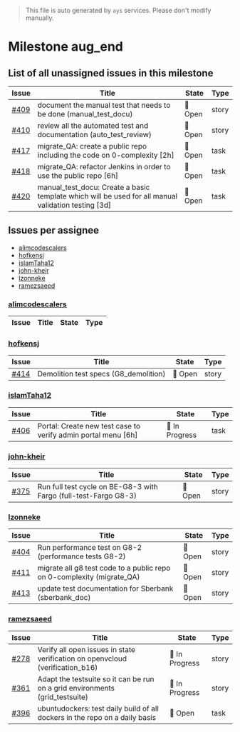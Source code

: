 > This file is auto generated by `ays` services. Please don't modify manually.

# Milestone aug_end

## List of all unassigned issues in this milestone

|Issue|Title|State|Type|
|-----|-----|-----|---|
|[#409](https://github.com/gig-projects/org_quality/issues/409)|document the manual test that needs to be done (manual_test_docu)|:red_circle: Open|story|
|[#410](https://github.com/gig-projects/org_quality/issues/410)|review all the automated test and documentation (auto_test_review)|:red_circle: Open|story|
|[#417](https://github.com/gig-projects/org_quality/issues/417)|migrate_QA: create a public repo including the code on 0-complexity [2h]|:red_circle: Open|task|
|[#418](https://github.com/gig-projects/org_quality/issues/418)|migrate_QA: refactor Jenkins in order to use the public repo [6h]|:red_circle: Open|task|
|[#420](https://github.com/gig-projects/org_quality/issues/420)|manual_test_docu: Create a basic template which will be used for all manual validation testing [3d]|:red_circle: Open|task|


## Issues per assignee
- [alimcodescalers](#alimcodescalers)
- [hofkensj](#hofkensj)
- [islamTaha12](#islamtaha12)
- [john-kheir](#john-kheir)
- [lzonneke](#lzonneke)
- [ramezsaeed](#ramezsaeed)



### [alimcodescalers](https://github.com/alimcodescalers)

|Issue|Title|State|Type|
|-----|-----|-----|----|


### [hofkensj](https://github.com/hofkensj)

|Issue|Title|State|Type|
|-----|-----|-----|----|
|[#414](https://github.com/gig-projects/org_quality/issues/414)|Demolition test specs (G8_demolition)|:red_circle: Open|story|


### [islamTaha12](https://github.com/islamTaha12)

|Issue|Title|State|Type|
|-----|-----|-----|----|
|[#406](https://github.com/gig-projects/org_quality/issues/406)|Portal: Create new test case to verify admin portal menu [6h]|:large_blue_circle: In Progress|task|


### [john-kheir](https://github.com/john-kheir)

|Issue|Title|State|Type|
|-----|-----|-----|----|
|[#375](https://github.com/gig-projects/org_quality/issues/375)|Run full test cycle on BE-G8-3 with Fargo (full-test-Fargo G8-3)|:red_circle: Open|story|


### [lzonneke](https://github.com/lzonneke)

|Issue|Title|State|Type|
|-----|-----|-----|----|
|[#404](https://github.com/gig-projects/org_quality/issues/404)|Run performance test on G8-2 (performance tests G8-2)|:red_circle: Open|story|
|[#411](https://github.com/gig-projects/org_quality/issues/411)|migrate all g8 test code to a public repo on 0-complexity (migrate_QA)|:red_circle: Open|story|
|[#413](https://github.com/gig-projects/org_quality/issues/413)|update test documentation for Sberbank (sberbank_doc)|:red_circle: Open|story|


### [ramezsaeed](https://github.com/ramezsaeed)

|Issue|Title|State|Type|
|-----|-----|-----|----|
|[#278](https://github.com/gig-projects/org_quality/issues/278)|Verify all open issues in state verification on openvcloud (verification_b16)|:large_blue_circle: In Progress|story|
|[#361](https://github.com/gig-projects/org_quality/issues/361)|Adapt the testsuite so it can be run on a grid environments (grid_testsuite)|:large_blue_circle: In Progress|story|
|[#396](https://github.com/gig-projects/org_quality/issues/396)|ubuntudockers: test daily build of all dockers in the repo on a daily basis|:red_circle: Open|task|

